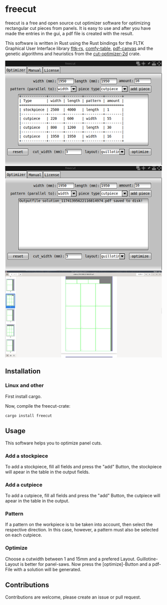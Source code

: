 # freecut

freecut is a free and open source cut optimizer software for optimizing rectangular cut pieces from panels.
It is easy to use and after you have made the entries in the gui, a pdf file is created with the result.

This software is written in Rust using the Rust bindings for the FLTK Graphical User Interface library [fltk-rs](https://crates.io/crates/fltk), 
[comfy-table](https://crates.io/crates/comfy-table), [pdf-canvas](https://crates.io/crates/pdf-canvas) and the genetic algorithms and heuristics from the
[cut-optimizer-2d](https://crates.io/crates/cut-optimizer-2d) crate.

![Screenshot gui0](https://raw.githubusercontent.com/geri1701/freecut/main/screenshots/freecut_screenshot0.png)
![Screenshot gui1](https://raw.githubusercontent.com/geri1701/freecut/main/screenshots/freecut_screenshot1.png)
![Screenshot pdf](https://raw.githubusercontent.com/geri1701/freecut/main/screenshots/freecut_screenshot2.png)

## Installation

### Linux and other

First install cargo.

Now, compile the freecut-crate:

```
cargo install freecut
```
## Usage

This software helps you to optimize panel cuts.

### Add a stockpiece

To add a stockpiece, fill all fields and press the "add" Button, the stockpiece will apear in the table 
in the output fields.

### Add a cutpiece

To add a cutpiece, fill all fields and press the "add" Button, the cutpiece will apear in the table in the 
output.

### Pattern

If a pattern on the workpiece is to be taken into account, then select the respective direction.
In this case, however, a pattern must also be selected on each cutpiece. 

### Optimize

Choose a cutwidth between 1 and 15mm and a prefered Layout.
Guillotine-Layout is better for panel-saws.
Now press the [optimize]-Button and a pdf-File with a solution will be generated.

## Contributions

Contributions are welcome, please create an issue or pull request.
